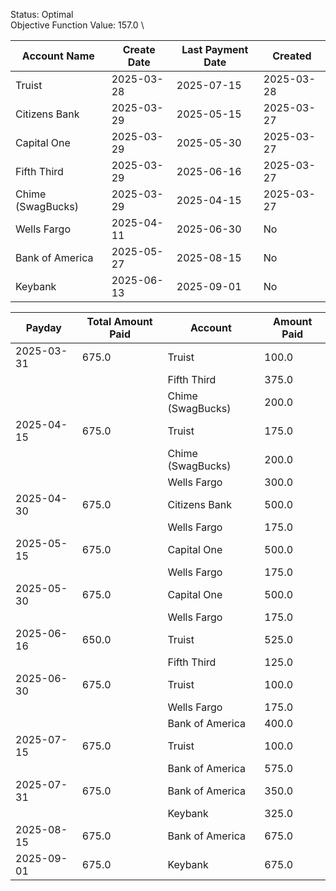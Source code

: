 Status: Optimal \
Objective Function Value: 157.0 \

|Account Name|Create Date|Last Payment Date|Created|
|--------------------|-------------|----------------------------------|------------|
|Truist            |2025-03-28|2025-07-15| 2025-03-28 |
|Citizens Bank     |2025-03-29|2025-05-15| 2025-03-27 |
|Capital One       |2025-03-29|2025-05-30| 2025-03-27 |
|Fifth Third       |2025-03-29|2025-06-16| 2025-03-27 |
|Chime (SwagBucks) |2025-03-29|2025-04-15| 2025-03-27 |
|Wells Fargo       |2025-04-11|2025-06-30| No|
|Bank of America   |2025-05-27|2025-08-15| No|
|Keybank           |2025-06-13|2025-09-01| No|



| Payday     | Total Amount Paid | Account          | Amount Paid |
|-----------|------------------|-----------------|-------------|
| 2025-03-31 | 675.0            | Truist          | 100.0       |
|           |                  | Fifth Third     | 375.0       |
|           |                  | Chime (SwagBucks) | 200.0       |
| 2025-04-15 | 675.0            | Truist          | 175.0       |
|           |                  | Chime (SwagBucks) | 200.0       |
|           |                  | Wells Fargo     | 300.0       |
| 2025-04-30 | 675.0            | Citizens Bank   | 500.0       |
|           |                  | Wells Fargo     | 175.0       |
| 2025-05-15 | 675.0            | Capital One     | 500.0       |
|           |                  | Wells Fargo     | 175.0       |
| 2025-05-30 | 675.0            | Capital One     | 500.0       |
|           |                  | Wells Fargo     | 175.0       |
| 2025-06-16 | 650.0            | Truist          | 525.0       |
|           |                  | Fifth Third     | 125.0       |
| 2025-06-30 | 675.0            | Truist          | 100.0       |
|           |                  | Wells Fargo     | 175.0       |
|           |                  | Bank of America | 400.0       |
| 2025-07-15 | 675.0            | Truist          | 100.0       |
|           |                  | Bank of America | 575.0       |
| 2025-07-31 | 675.0            | Bank of America | 350.0       |
|           |                  | Keybank         | 325.0       |
| 2025-08-15 | 675.0            | Bank of America | 675.0       |
| 2025-09-01 | 675.0            | Keybank         | 675.0       |

